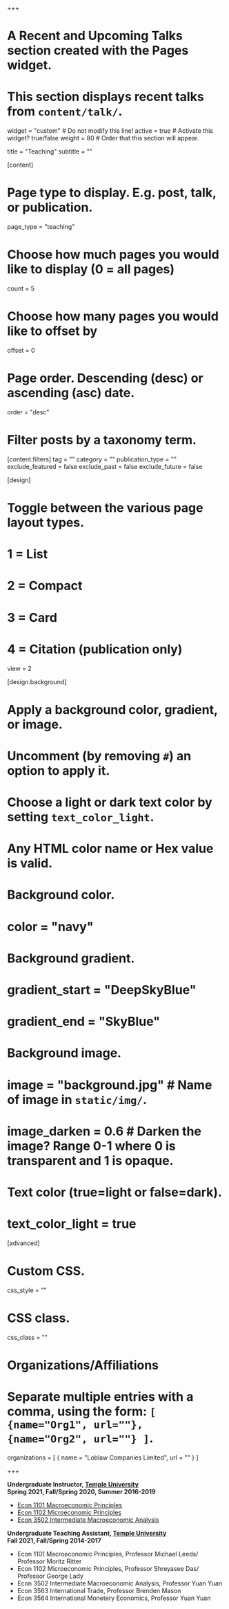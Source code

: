 +++
# A Recent and Upcoming Talks section created with the Pages widget.
# This section displays recent talks from `content/talk/`.

widget = "custom"  # Do not modify this line!
active = true  # Activate this widget? true/false
weight = 80  # Order that this section will appear.

title = "Teaching"
subtitle = ""

[content]
  # Page type to display. E.g. post, talk, or publication.
  page_type = "teaching"
  
  # Choose how much pages you would like to display (0 = all pages)
  count = 5
  
  # Choose how many pages you would like to offset by
  offset = 0

  # Page order. Descending (desc) or ascending (asc) date.
  order = "desc"

  # Filter posts by a taxonomy term.
  [content.filters]
    tag = ""
    category = ""
    publication_type = ""
    exclude_featured = false
    exclude_past = false
    exclude_future = false
    
[design]
  # Toggle between the various page layout types.
  #   1 = List
  #   2 = Compact
  #   3 = Card
  #   4 = Citation (publication only)
  view = 2
  
[design.background]
  # Apply a background color, gradient, or image.
  #   Uncomment (by removing `#`) an option to apply it.
  #   Choose a light or dark text color by setting `text_color_light`.
  #   Any HTML color name or Hex value is valid.

  # Background color.
  # color = "navy"
  
  # Background gradient.
  # gradient_start = "DeepSkyBlue"
  # gradient_end = "SkyBlue"
  
  # Background image.
  # image = "background.jpg"  # Name of image in `static/img/`.
  # image_darken = 0.6  # Darken the image? Range 0-1 where 0 is transparent and 1 is opaque.

  # Text color (true=light or false=dark).
  # text_color_light = true  
  
[advanced]
 # Custom CSS. 
 css_style = ""
 
 # CSS class.
 css_class = ""
 
 # Organizations/Affiliations
#   Separate multiple entries with a comma, using the form: `[ {name="Org1", url=""}, {name="Org2", url=""} ]`.
organizations = [ { name = "Loblaw Companies Limited", url = "" } ]
 
+++

**Undergraduate Instructor, [Temple University](https://www.cla.temple.edu/economics/)** <br/>
**Spring 2021, Fall/Spring 2020, Summer 2016-2019**

+ [Econ 1101 Macroeconomic Principles](content/Syllabus_Econ1101_SSH_2021Spring.pdf)
+ [Econ 1102 Microeconomic Principles](content/Syllabus_1102_002.pdf) 
+ [Econ 3502 Intermediate Macroeconomic Analysis](content/Econ_3502_Syllabus.pdf)

**Undergraduate Teaching Assistant, [Temple University](https://www.cla.temple.edu/economics/)** <br/>
**Fall 2021, Fall/Spring 2014-2017**

+ Econ 1101 Macroeconomic Principles, Professor Michael Leeds/ Professor Moritz Ritter
+ Econ 1102 Microeconomic Principles, Professor Shreyasee Das/ Professor George Lady
+ Econ 3502 Intermediate Macroeconomic Analysis, Professor Yuan Yuan 
+ Econ 3563 International Trade, Professor Brenden Mason 
+ Econ 3564 International Monetery Economics, Professor Yuan Yuan 









